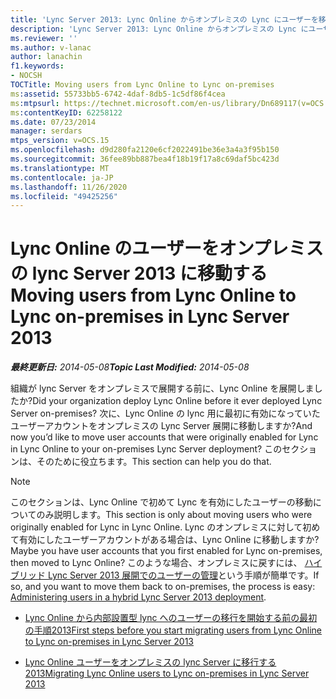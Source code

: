 ```yaml
---
title: 'Lync Server 2013: Lync Online からオンプレミスの Lync にユーザーを移動する'
description: 'Lync Server 2013: Lync Online からオンプレミスの Lync にユーザーを移行します。'
ms.reviewer: ''
ms.author: v-lanac
author: lanachin
f1.keywords:
- NOCSH
TOCTitle: Moving users from Lync Online to Lync on-premises
ms:assetid: 55733bb5-6742-4daf-8db5-1c5df86f4cea
ms:mtpsurl: https://technet.microsoft.com/en-us/library/Dn689117(v=OCS.15)
ms:contentKeyID: 62258122
ms.date: 07/23/2014
manager: serdars
mtps_version: v=OCS.15
ms.openlocfilehash: d9d280fa2120e6cf2022491be36e3a4a3f95b150
ms.sourcegitcommit: 36fee89bb887bea4f18b19f17a8c69daf5bc423d
ms.translationtype: MT
ms.contentlocale: ja-JP
ms.lasthandoff: 11/26/2020
ms.locfileid: "49425256"
---
```

# <a name="moving-users-from-lync-online-to-lync-on-premises-in-lync-server-2013"></a><span data-ttu-id="ee7bb-103">Lync Online のユーザーをオンプレミスの lync Server 2013 に移動する</span><span class="sxs-lookup"><span data-stu-id="ee7bb-103">Moving users from Lync Online to Lync on-premises in Lync Server 2013</span></span>

<div data-xmlns="http://www.w3.org/1999/xhtml">

<div class="topic" data-xmlns="http://www.w3.org/1999/xhtml" data-msxsl="urn:schemas-microsoft-com:xslt" data-cs="https://msdn.microsoft.com/">

<div data-asp="https://msdn2.microsoft.com/asp">



</div>

<div id="mainSection">

<div id="mainBody"><span data-ttu-id="ee7bb-104">

<span> </span></span><span class="sxs-lookup"><span data-stu-id="ee7bb-104">

<span> </span></span></span>

<span data-ttu-id="ee7bb-105">_**最終更新日:** 2014-05-08_</span><span class="sxs-lookup"><span data-stu-id="ee7bb-105">_**Topic Last Modified:** 2014-05-08_</span></span>

<span data-ttu-id="ee7bb-106">組織が lync Server をオンプレミスで展開する前に、Lync Online を展開しましたか?</span><span class="sxs-lookup"><span data-stu-id="ee7bb-106">Did your organization deploy Lync Online before it ever deployed Lync Server on-premises?</span></span> <span data-ttu-id="ee7bb-107">次に、Lync Online の lync 用に最初に有効になっていたユーザーアカウントをオンプレミスの Lync Server 展開に移動しますか?</span><span class="sxs-lookup"><span data-stu-id="ee7bb-107">And now you’d like to move user accounts that were originally enabled for Lync in Lync Online to your on-premises Lync Server deployment?</span></span> <span data-ttu-id="ee7bb-108">このセクションは、そのために役立ちます。</span><span class="sxs-lookup"><span data-stu-id="ee7bb-108">This section can help you do that.</span></span>

<div>


> [!NOTE]  
> <span data-ttu-id="ee7bb-109">このセクションは、Lync Online で初めて Lync を有効にしたユーザーの移動についてのみ説明します。</span><span class="sxs-lookup"><span data-stu-id="ee7bb-109">This section is only about moving users who were originally enabled for Lync in Lync Online.</span></span> <span data-ttu-id="ee7bb-110">Lync のオンプレミスに対して初めて有効にしたユーザーアカウントがある場合は、Lync Online に移動しますか?</span><span class="sxs-lookup"><span data-stu-id="ee7bb-110">Maybe you have user accounts that you first enabled for Lync on-premises, then moved to Lync Online?</span></span> <span data-ttu-id="ee7bb-111">このような場合、オンプレミスに戻すには、 <A href="lync-server-2013-administering-users-in-a-hybrid-deployment.md">ハイブリッド Lync Server 2013 展開でのユーザーの管理</A>という手順が簡単です。</span><span class="sxs-lookup"><span data-stu-id="ee7bb-111">If so, and you want to move them back to on-premises, the process is easy: <A href="lync-server-2013-administering-users-in-a-hybrid-deployment.md">Administering users in a hybrid Lync Server 2013 deployment</A>.</span></span>



</div>

  - [<span data-ttu-id="ee7bb-112">Lync Online から内部設置型 lync へのユーザーの移行を開始する前の最初の手順2013</span><span class="sxs-lookup"><span data-stu-id="ee7bb-112">First steps before you start migrating users from Lync Online to Lync on-premises in Lync Server 2013</span></span>](lync-server-2013-first-steps-before-you-start-migrating-users-from-lync-online-to-lync-on-premises.md)

  - [<span data-ttu-id="ee7bb-113">Lync Online ユーザーをオンプレミスの lync Server に移行する2013</span><span class="sxs-lookup"><span data-stu-id="ee7bb-113">Migrating Lync Online users to Lync on-premises in Lync Server 2013</span></span>](lync-server-2013-migrating-lync-online-users-to-lync-on-premises.md)

<span data-ttu-id="ee7bb-114"></div>

<span> </span>

</div>

</div>

</span><span class="sxs-lookup"><span data-stu-id="ee7bb-114"></div>

<span> </span>

</div>

</div>

</span></span></div>

